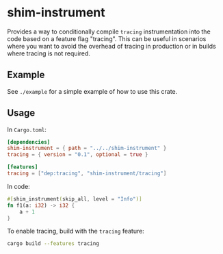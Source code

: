 # shim-instrument

Provides a way to conditionally compile `tracing` instrumentation into the code based on a feature flag "tracing". This can be useful in scenarios where you want to avoid the overhead of tracing in production or in builds where tracing is not required.

## Example

See `./example` for a simple example of how to use this crate.

## Usage

In `Cargo.toml`:

```toml
[dependencies]
shim-instrument = { path = "../../shim-instrument" }
tracing = { version = "0.1", optional = true }

[features]
tracing = ["dep:tracing", "shim-instrument/tracing"]
```

In code:

```rust
#[shim_instrument(skip_all, level = "Info")]
fn f1(a: i32) -> i32 {
    a + 1
}
```

To enable tracing, build with the `tracing` feature:

```sh
cargo build --features tracing
```